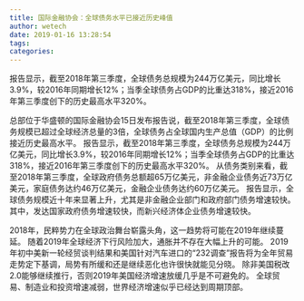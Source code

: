 ```yaml
---
title: 国际金融协会：全球债务水平已接近历史峰值
author: wetech
date: 2019-01-16 13:28:54
tags: 
categories: 
---
```

报告显示，截至2018年第三季度，全球债务总规模为244万亿美元，同比增长3.9%，较2016年同期增长12%；当季全球债务占GDP的比重达318%，接近2016年第三季度创下的历史最高水平320%。
<!-- more -->
总部位于华盛顿的国际金融协会15日发布报告说，截至2018年第三季度，全球债务规模已超过全球经济总量的3倍，全球债务占全球国内生产总值（GDP）的比例接近历史最高水平。
报告显示，截至2018年第三季度，全球债务总规模为244万亿美元，同比增长3.9%，较2016年同期增长12%；当季全球债务占GDP的比重达318%，接近2016年第三季度创下的历史最高水平320%。
从债务类别来看，截至2018年第三季度，全球政府债务总额超65万亿美元，非金融企业债务近73万亿美元，家庭债务达约46万亿美元，金融企业债务达约60万亿美元。
报告显示，全球债务规模近十年来显著上升，尤其是非金融企业部门和政府部门债务增速较快。其中，发达国家政府债务增速较快，而新兴经济体企业债务增速较快。
 
 
2018年，民粹势力在全球政治舞台崭露头角，这一趋势将可能在2019年继续蔓延。
随着2019年全球经济下行风险加大，通胀并不存在大幅上升的可能。
2019年初中美新一轮经贸谈判结果和美国针对汽车进口的“232调查”报告将为全年贸易走势定下基调，局势有所缓和还是继续恶化也许很快就能见分晓。
除非美国税改2.0能够继续推行，否则2019年美国经济增速放缓几乎是不可避免的。
全球贸易、制造业和投资增速减弱，世界经济增速似乎已经达到周期顶部。
